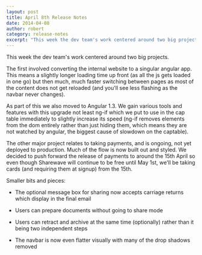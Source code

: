 ```yaml
---
layout: post
title: April 8th Release Notes
date: 2014-04-08
author: robert
category: release-notes
excerpt: "This week the dev team's work centered around two big projects: converting to a single angular app, and preparing to take payments."
---
```


This week the dev team's work centered around two big projects.

The first involved converting the internal website to a singular angular app. This means a slightly longer loading time up front (as all the js gets loaded in one go) but then much, much faster switching between pages as most of the content does not get reloaded (and you'll see less flashing as the navbar never changes).

As part of this we also moved to Angular 1.3. We gain various tools and features with this upgrade not least ng-if which we put to use in the cap table immediately to slightly increase its speed (ng-if removes elements from the dom entirely rather than just hiding them, which means they are not watched by angular, the biggest cause of slowdown on the captable).

The other major project relates to taking payments, and is ongoing, not yet deployed to production. Much of the flow is now built out and styled. We decided to push forward the release of payments to around the 15th April so even though Sharewave will continue to be free until May 1st, we'll be taking cards (and requiring them at signup) from the 15th.

Smaller bits and pieces:

- The optional message box for sharing now accepts carriage returns which display in the final email

- Users can prepare documents without going to share mode

- Users can retract and archive at the same time (optionally) rather than it being two independent steps

- The navbar is now even flatter visually with many of the drop shadows removed